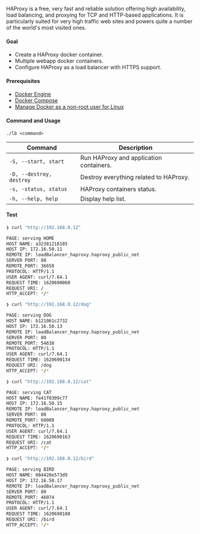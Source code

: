 HAProxy is a free, very fast and reliable solution offering high availability, load balancing, and proxying for TCP and HTTP-based applications. It is particularly suited for very high traffic web sites and powers quite a number of the world's most visited ones.



#### Goal

- Create a HAProxy docker container.
- Multiple webapp docker containers.
- Configure HAProxy as a load balancer with HTTPS support.



#### Prerequisites

- [Docker Engine](https://docs.docker.com/engine/install/)
- [Docker Compose](https://docs.docker.com/compose/install/)
- [Manage Docker as a non-root user for Linux](https://docs.docker.com/engine/install/linux-postinstall/#manage-docker-as-a-non-root-user)



#### Command and Usage

`./lb <command>`

| Command                  | Description                                                  |
| ------------------------ | ------------------------------------------------------------ |
| `-S, --start, start`     | Run HAProxy and application containers.                      |
| `-D, --destroy, destroy` | Destroy everything related to HAProxy.                       |
| `-s, -status, status`    | HAProxy containers status.                                   |
| `-h, --help, help`       | Display help list.                                           |


#### Test

```bash
❯ curl "http://192.168.0.12"

PAGE: serving HOME
HOST NAME: a32381218105
HOST IP: 172.16.50.11
REMOTE IP: loadBalancer_haproxy.haproxy_public_net
SERVER PORT: 80
REMOTE_PORT: 36658
PROTOCOL: HTTP/1.1
USER AGENT: curl/7.64.1
REQUEST TIME: 1620690060
REQUEST URI: /
HTTP_ACCEPT: */*
```

```bash
❯ curl "http://192.168.0.12/dog"

PAGE: serving DOG
HOST NAME: b121061c2732
HOST IP: 172.16.50.13
REMOTE IP: loadBalancer_haproxy.haproxy_public_net
SERVER PORT: 80
REMOTE_PORT: 54638
PROTOCOL: HTTP/1.1
USER AGENT: curl/7.64.1
REQUEST TIME: 1620690134
REQUEST URI: /dog
HTTP_ACCEPT: */*
```

```bash
❯ curl "http://192.168.0.12/cat"

PAGE: serving CAT
HOST NAME: fe41f0309c77
HOST IP: 172.16.50.15
REMOTE IP: loadBalancer_haproxy.haproxy_public_net
SERVER PORT: 80
REMOTE_PORT: 60008
PROTOCOL: HTTP/1.1
USER AGENT: curl/7.64.1
REQUEST TIME: 1620690163
REQUEST URI: /cat
HTTP_ACCEPT: */*
```

```bash
❯ curl "http://192.168.0.12/bird"

PAGE: serving BIRD
HOST NAME: 084420e573d9
HOST IP: 172.16.50.17
REMOTE IP: loadBalancer_haproxy.haproxy_public_net
SERVER PORT: 80
REMOTE_PORT: 46074
PROTOCOL: HTTP/1.1
USER AGENT: curl/7.64.1
REQUEST TIME: 1620690188
REQUEST URI: /bird
HTTP_ACCEPT: */*
```


